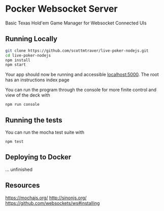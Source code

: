 # Pocker Websocket Server

Basic Texas Hold'em Game Manager for Websocket Connected UIs

## Running Locally


```sh
git clone https://github.com/scottmtraver/live-poker-nodejs.git
cd live-poker-nodejs
npm install
npm start
```

Your app should now be running and accessible [localhost:5000](http://localhost:5000/).
The root has an instructions index page

You can run the program through the console for more finite control and view of the deck with

```
npm run console
```

## Running the tests

You can run the mocha test suite with

```
npm test
```

## Deploying to Docker

... unfinished

## Resources

https://mochajs.org/
http://sinonjs.org/
https://github.com/websockets/ws#installing 